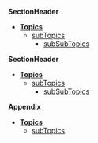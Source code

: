 **SectionHeader**
- [**Topics**](./00_getting_started.md)
  - [subTopics]()
    - [subSubTopics]()

**SectionHeader**
- [**Topics**]()
  - [subTopics]()
    - [subSubTopics]()

**Appendix**
- [**Topics**]()
  - [subTopics]()
